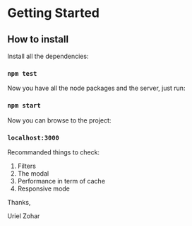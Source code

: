 # Getting Started 

## How to install

Install all the dependencies:

### `npm test`

Now you have all the node packages and the server, just run: 

### `npm start`

Now you can browse to the project:

### `localhost:3000`

Recommanded things to check:

1) Filters
2) The modal
3) Performance in term of cache
4) Responsive mode

Thanks,

Uriel Zohar